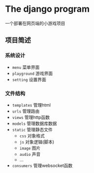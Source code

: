 # The django program

一个部署在网页端的小游戏项目
## 项目简述

### 系统设计
- `menu` 菜单界面
- `playground` 游戏界面
- `setting` 设置界面

### 文件结构
- `templates` 管理html
- `urls` 管理路由
- `views` 管理http函数
- `models` 管理数据库数据
- `static` 管理静态文件
  - `css` 对象格式
  - `js` 对象逻辑(脚本)
  - `image` 图片
  - `audio` 声音
  - ...
- `consumers` 管理websocket函数

